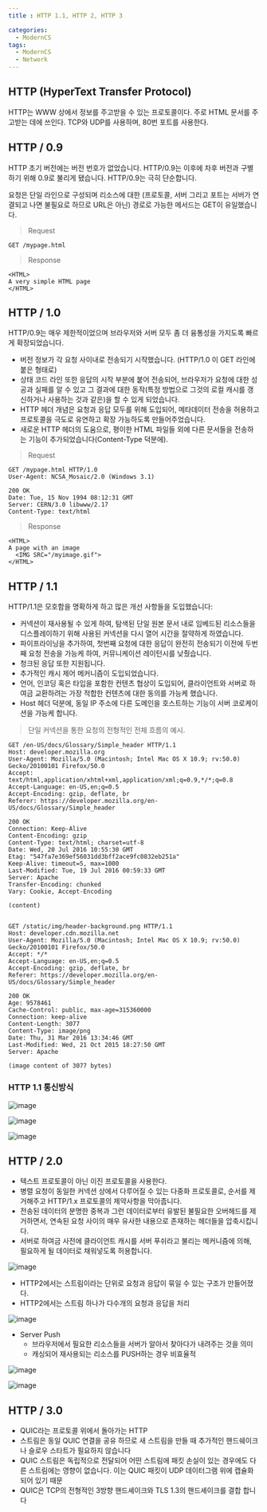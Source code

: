 ```yaml
---
title : HTTP 1.1, HTTP 2, HTTP 3 

categories:
  - ModernCS
tags:
  - ModernCS
  - Network
---
```


## HTTP (HyperText Transfer Protocol)

HTTP는 WWW 상에서 정보를 주고받을 수 있는 프로토콜이다. 주로 HTML 문서를 주고받는 데에 쓰인다. TCP와 UDP를 사용하며, 80번 포트를 사용한다. 

## HTTP / 0.9

HTTP 초기 버전에는 버전 번호가 없었습니다. HTTP/0.9는 이후에 차후 버전과 구별하기 위해 0.9로 불리게 됐습니다. HTTP/0.9는 극히 단순합니다.

요청은 단일 라인으로 구성되며 리소스에 대한 (프로토콜, 서버 그리고 포트는 서버가 연결되고 나면 불필요로 하므로 URL은 아닌) 경로로 가능한 메서드는 GET이 유일했습니다.

> Request

```
GET /mypage.html
```

> Response

```
<HTML>
A very simple HTML page
</HTML>
```

## HTTP / 1.0

HTTP/0.9는 매우 제한적이었으며 브라우저와 서버 모두 좀 더 융통성을 가지도록 빠르게 확장되었습니다.

* 버전 정보가 각 요청 사이내로 전송되기 시작했습니다. (HTTP/1.0 이 GET 라인에 붙은 형태로)
* 상태 코드 라인 또한 응답의 시작 부분에 붙어 전송되어, 브라우저가 요청에 대한 성공과 실패를 알 수 있고 그 결과에 대한 동작(특정 방법으로 그것의 로컬 캐시를 갱신하거나 사용하는 것과 같은)을 할 수 있게 되었습니다.
* HTTP 헤더 개념은 요청과 응답 모두를 위해 도입되어, 메타데이터 전송을 허용하고 프로토콜을 극도로 유연하고 확장 가능하도록 만들어주었습니다.
* 새로운 HTTP 헤더의 도움으로, 평이한 HTML 파일들 외에 다른 문서들을 전송하는 기능이 추가되었습니다(Content-Type 덕분에).

> Request

```
GET /mypage.html HTTP/1.0
User-Agent: NCSA_Mosaic/2.0 (Windows 3.1)

200 OK
Date: Tue, 15 Nov 1994 08:12:31 GMT
Server: CERN/3.0 libwww/2.17
Content-Type: text/html

```

> Response

```
<HTML> 
A page with an image
  <IMG SRC="/myimage.gif">
</HTML>
```

## HTTP / 1.1

HTTP/1.1은 모호함을 명확하게 하고 많은 개선 사항들을 도입했습니다:

* 커넥션이 재사용될 수 있게 하여, 탐색된 단일 원본 문서 내로 임베드된 리소스들을 디스플레이하기 위해 사용된 커넥션을 다시 열어 시간을 절약하게 하였습니다.
* 파이프라이닝을 추가하여, 첫번째 요청에 대한 응답이 완전히 전송되기 이전에 두번째 요청 전송을 가능케 하여, 커뮤니케이션 레이턴시를 낮췄습니다.
* 청크된 응답 또한 지원됩니다.
* 추가적인 캐시 제어 메커니즘이 도입되었습니다.
* 언어, 인코딩 혹은 타입을 포함한 컨텐츠 협상이 도입되어, 클라이언트와 서버로 하여금 교환하려는 가장 적합한 컨텐츠에 대한 동의를 가능케 했습니다.
* Host 헤더 덕분에, 동일 IP 주소에 다른 도메인을 호스트하는 기능이 서버 코로케이션을 가능케 합니다.

> 단일 커넥션을 통한 요청의 전형적인 전체 흐름의 예시.

```
GET /en-US/docs/Glossary/Simple_header HTTP/1.1
Host: developer.mozilla.org
User-Agent: Mozilla/5.0 (Macintosh; Intel Mac OS X 10.9; rv:50.0) Gecko/20100101 Firefox/50.0
Accept: text/html,application/xhtml+xml,application/xml;q=0.9,*/*;q=0.8
Accept-Language: en-US,en;q=0.5
Accept-Encoding: gzip, deflate, br
Referer: https://developer.mozilla.org/en-US/docs/Glossary/Simple_header

200 OK
Connection: Keep-Alive
Content-Encoding: gzip
Content-Type: text/html; charset=utf-8
Date: Wed, 20 Jul 2016 10:55:30 GMT
Etag: "547fa7e369ef56031dd3bff2ace9fc0832eb251a"
Keep-Alive: timeout=5, max=1000
Last-Modified: Tue, 19 Jul 2016 00:59:33 GMT
Server: Apache
Transfer-Encoding: chunked
Vary: Cookie, Accept-Encoding

(content)


GET /static/img/header-background.png HTTP/1.1
Host: developer.cdn.mozilla.net
User-Agent: Mozilla/5.0 (Macintosh; Intel Mac OS X 10.9; rv:50.0) Gecko/20100101 Firefox/50.0
Accept: */*
Accept-Language: en-US,en;q=0.5
Accept-Encoding: gzip, deflate, br
Referer: https://developer.mozilla.org/en-US/docs/Glossary/Simple_header

200 OK
Age: 9578461
Cache-Control: public, max-age=315360000
Connection: keep-alive
Content-Length: 3077
Content-Type: image/png
Date: Thu, 31 Mar 2016 13:34:46 GMT
Last-Modified: Wed, 21 Oct 2015 18:27:50 GMT
Server: Apache

(image content of 3077 bytes)
```

### HTTP 1.1 통신방식

![image](https://user-images.githubusercontent.com/44635266/68075479-a80bd380-fdeb-11e9-8dde-2372328eef4a.png)

![image](https://user-images.githubusercontent.com/44635266/68075480-a93d0080-fdeb-11e9-87ce-c00cd330f961.png)

![image](https://user-images.githubusercontent.com/44635266/68075481-a9d59700-fdeb-11e9-97cb-4ee4a1b6b8ea.png)

## HTTP / 2.0

* 텍스트 프로토콜이 아닌 이진 프로토콜을 사용한다.
* 병렬 요청이 동일한 커넥션 상에서 다루어질 수 있는 다중화 프로토콜로, 순서를 제거해주고 HTTP/1.x 프로토콜의 제약사항을 막아줍니다.
* 전송된 데이터의 분명한 중복과 그런 데이터로부터 유발된 불필요한 오버헤드를 제거하면서, 연속된 요청 사이의 매우 유사한 내용으로 존재하는 헤더들을 압축시킵니다.
* 서버로 하여금 사전에 클라이언트 캐시를 서버 푸쉬라고 불리는 메커니즘에 의해, 필요하게 될 데이터로 채워넣도록 허용합니다.

![image](https://user-images.githubusercontent.com/44635266/68075482-ab9f5a80-fdeb-11e9-8b37-0b829a795edb.png)

* HTTP2에서는 스트림이라는 단위로 요청과 응답이 묶일 수 있는 구조가 만들어졌다.
* HTTP2에서는 스트림 하나가 다수개의 요청과 응답을 처리

![image](https://user-images.githubusercontent.com/44635266/68075485-acd08780-fdeb-11e9-98dd-1b97dc618807.png)

* Server Push
  * 브라우저에서 필요한 리소스들을 서버가 알아서 찾아다가 내려주는 것을 의미
  * 캐싱되어 재사용되는 리소스를 PUSH하는 경우 비효율적

![image](https://user-images.githubusercontent.com/44635266/68075486-ae01b480-fdeb-11e9-8071-45c42cf6047f.png)

![image](https://user-images.githubusercontent.com/44635266/68075488-afcb7800-fdeb-11e9-8f20-603210017fbd.png)

## HTTP / 3.0

* QUIC라는 프로토콜 위에서 돌아가는 HTTP
* 스트림은 동일 QUIC 연결을 공유 하므로 새 스트림을 만들 때 추가적인 핸드쉐이크나 슬로우 스타트가 필요하지 않습니다
* QUIC 스트림은 독립적으로 전달되어 어떤 스트림에 패킷 손실이 있는 경우에도 다른 스트림에는 영향이 없습니다. 이는 QUIC 패킷이 UDP 데이터그램 위에 캡슐화되어 있기 때문
* QUIC은 TCP의 전형적인 3방향 핸드셰이크와 TLS 1.3의 핸드셰이크를 결합 합니다
